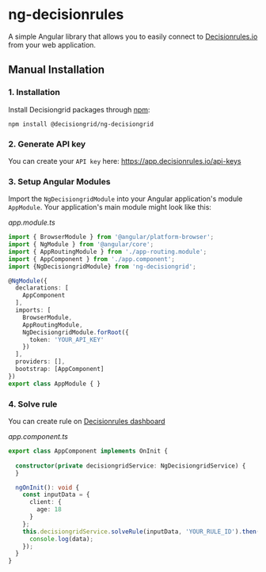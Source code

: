 # ng-decisionrules
A simple Angular library that allows you to easily connect to [Decisionrules.io](https://decisionrules.io) from your web application.


## Manual Installation

### 1. Installation
Install Decisiongrid packages through [npm](https://www.npmjs.com/package/@decisiongrid/ng-decisiongrid):
````shell
npm install @decisiongrid/ng-decisiongrid
````
### 2. Generate API key
You can create your `API key` here: https://app.decisionrules.io/api-keys

### 3. Setup Angular Modules
Import the `NgDecisiongridModule` into your Angular application's module `AppModule`. Your application's main module might look like this:

_app.module.ts_
````typescript
import { BrowserModule } from '@angular/platform-browser';
import { NgModule } from '@angular/core';
import { AppRoutingModule } from './app-routing.module';
import { AppComponent } from './app.component';
import {NgDecisiongridModule} from 'ng-decisiongrid';

@NgModule({
  declarations: [
    AppComponent
  ],
  imports: [
    BrowserModule,
    AppRoutingModule,
    NgDecisiongridModule.forRoot({
      token: 'YOUR_API_KEY'
    })
  ],
  providers: [],
  bootstrap: [AppComponent]
})
export class AppModule { }
````



### 4. Solve rule
You can create rule on [Decisionrules dashboard](https://app.decisionrules.io)

_app.component.ts_
````typescript
export class AppComponent implements OnInit {
  
  constructor(private decisiongridService: NgDecisiongridService) {
  }

  ngOnInit(): void {
    const inputData = {
      client: {
        age: 18
      }
    };
    this.decisiongridService.solveRule(inputData, 'YOUR_RULE_ID').then(data => {
      console.log(data);
    });
  }
}
````
